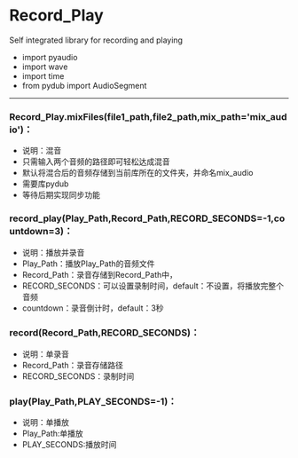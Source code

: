 # Record_Play
Self integrated library for recording and playing

- import pyaudio
- import wave
- import time
- from pydub import AudioSegment
--------------------------------

### Record\_Play.mixFiles(file1\_path,file2\_path,mix\_path='mix\_audio')： ###

- 说明：混音
- 只需输入两个音频的路径即可轻松达成混音
- 默认将混合后的音频存储到当前库所在的文件夹，并命名mix_audio
- 需要库pydub
- 等待后期实现同步功能

### record\_play(Play\_Path,Record_Path,RECORD\_SECONDS=-1,countdown=3)： ###

- 说明：播放并录音
- Play_Path：播放Play_Path的音频文件
- Record_Path：录音存储到Record_Path中，
- RECORD_SECONDS：可以设置录制时间，default：不设置，将播放完整个音频
- countdown：录音倒计时，default：3秒

### record(Record\_Path,RECORD\_SECONDS)： ###

- 说明：单录音
- Record_Path：录音存储路径
- RECORD_SECONDS：录制时间

### play(Play\_Path,PLAY\_SECONDS=-1)： ###

- 说明：单播放
- Play_Path:单播放
- PLAY_SECONDS:播放时间
